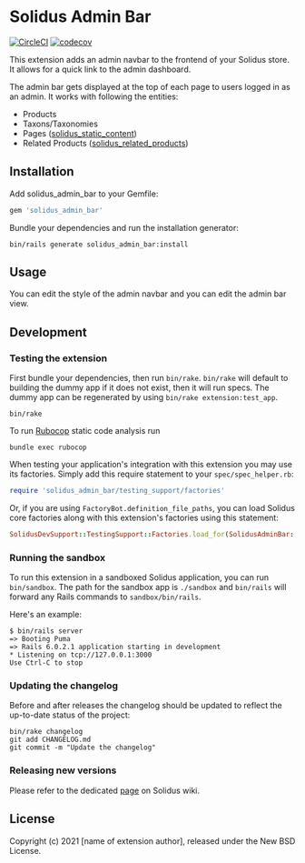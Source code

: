# Solidus Admin Bar

[![CircleCI](https://circleci.com/gh/QuintinAdam/solidus_admin_bar.svg?style=shield)](https://circleci.com/gh/QuintinAdam/solidus_admin_bar)
[![codecov](https://codecov.io/gh/QuintinAdam/solidus_admin_bar/branch/main/graph/badge.svg)](https://codecov.io/gh/QuintinAdam/solidus_admin_bar)

This extension adds an admin navbar to the frontend of your Solidus store. It allows for a quick link to the admin dashboard. 

The admin bar gets displayed at the top of each page to users logged in as an admin. It works with following the entities:
* Products
* Taxons/Taxonomies
* Pages  ([solidus_static_content](https://github.com/solidusio-contrib/solidus_static_content))
* Related Products  ([solidus_related_products](https://github.com/solidusio-contrib/solidus_related_products))

## Installation

Add solidus_admin_bar to your Gemfile:

```ruby
gem 'solidus_admin_bar'
```

Bundle your dependencies and run the installation generator:

```shell
bin/rails generate solidus_admin_bar:install
```

## Usage

You can edit the style of the admin navbar and you can edit the admin bar view.

## Development

### Testing the extension

First bundle your dependencies, then run `bin/rake`. `bin/rake` will default to building the dummy
app if it does not exist, then it will run specs. The dummy app can be regenerated by using
`bin/rake extension:test_app`.

```shell
bin/rake
```

To run [Rubocop](https://github.com/bbatsov/rubocop) static code analysis run

```shell
bundle exec rubocop
```

When testing your application's integration with this extension you may use its factories.
Simply add this require statement to your `spec/spec_helper.rb`:

```ruby
require 'solidus_admin_bar/testing_support/factories'
```

Or, if you are using `FactoryBot.definition_file_paths`, you can load Solidus core
factories along with this extension's factories using this statement:

```ruby
SolidusDevSupport::TestingSupport::Factories.load_for(SolidusAdminBar::Engine)
```

### Running the sandbox

To run this extension in a sandboxed Solidus application, you can run `bin/sandbox`. The path for
the sandbox app is `./sandbox` and `bin/rails` will forward any Rails commands to
`sandbox/bin/rails`.

Here's an example:

```
$ bin/rails server
=> Booting Puma
=> Rails 6.0.2.1 application starting in development
* Listening on tcp://127.0.0.1:3000
Use Ctrl-C to stop
```

### Updating the changelog

Before and after releases the changelog should be updated to reflect the up-to-date status of
the project:

```shell
bin/rake changelog
git add CHANGELOG.md
git commit -m "Update the changelog"
```

### Releasing new versions

Please refer to the dedicated [page](https://github.com/solidusio/solidus/wiki/How-to-release-extensions) on Solidus wiki.

## License

Copyright (c) 2021 [name of extension author], released under the New BSD License.
